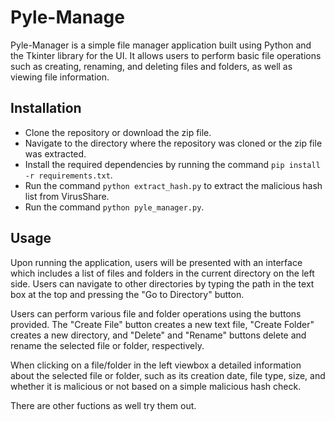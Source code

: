 # Pyle-Manage

Pyle-Manager is a simple file manager application built using Python and the Tkinter library for the UI. It allows users to perform basic file operations such as creating, renaming, and deleting files and folders, as well as viewing file information.

## Installation

- Clone the repository or download the zip file.
- Navigate to the directory where the repository was cloned or the zip file was extracted.
- Install the required dependencies by running the command `pip install -r requirements.txt`.
- Run the command `python extract_hash.py` to extract the malicious hash list from VirusShare.
- Run the command `python pyle_manager.py`.

## Usage

Upon running the application, users will be presented with an interface which includes a list of files and folders in the current directory on the left side. Users can navigate to other directories by typing the path in the text box at the top and pressing the "Go to Directory" button.

Users can perform various file and folder operations using the buttons provided. The "Create File" button creates a new text file, "Create Folder" creates a new directory, and "Delete" and "Rename" buttons delete and rename the selected file or folder, respectively.

When clicking on a file/folder in the left viewbox a detailed information about the selected file or folder, such as its creation date, file type, size, and whether it is malicious or not based on a simple malicious hash check.

There are other fuctions as well try them out.
